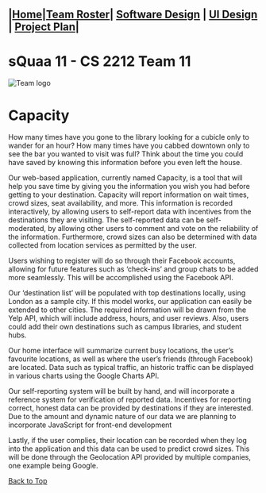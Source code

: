 ## |[Home](https://ssajnani.github.io/Capacity/homepage.html)|[Team Roster](https://ssajnani.github.io/Capacity/teamPage.html)| [Software Design](https://ssajnani.github.io/Capacity/softwaredesign.html) | [UI Design](https://ssajnani.github.io/Capacity/uidesign.html) | [Project Plan](https://ssajnani.github.io/Capacity/projectplan.html)|

# sQuaa 11 - CS 2212 Team 11

![Team logo](http://orig05.deviantart.net/9320/f/2010/203/c/a/30___fsjal_falco_lombardi__by_ztoonlinkz.png)

# Capacity

How many times have you gone to the library looking for a cubicle only to wander for an hour? How many times have you cabbed downtown only to see the bar you wanted to visit was full? Think about the time you could have saved by knowing this information before you even left the house.

Our web-based application, currently named Capacity, is a tool that will help you save time by giving you the information you wish you had before getting to your destination. Capacity will report information on wait times, crowd sizes, seat availability, and more. This information is recorded interactively, by allowing users to self-report data with incentives from the destinations they are visiting. The self-reported data can be self-moderated, by allowing other users to comment and vote on the reliability of the information. Furthermore, crowd sizes can also be determined with data collected from location services as permitted by the user.

Users wishing to register will do so through their Facebook accounts, allowing for future features such as ‘check-ins’ and group chats to be added more seamlessly. This will be accomplished using the Facebook API.

Our ‘destination list’ will be populated with top destinations locally, using London as a sample city. If this model works, our application can easily be extended to other cities. The required information will be drawn from the Yelp API, which will include address, hours, and user reviews. Also, users could add their own destinations such as campus libraries, and student hubs.

Our home interface will summarize current busy locations, the user’s favourite locations, as well as where the user’s friends (through Facebook) are located. Data such as typical traffic, an historic traffic can be displayed in various charts using the Google Charts API.

Our self-reporting system will be built by hand, and will incorporate a reference system for verification of reported data. Incentives for reporting correct, honest data can be provided by destinations if they are interested. Due to the amount and dynamic nature of our data we are planning to incorporate JavaScript for front-end development 

Lastly, if the user complies, their location can be recorded when they log into the application and this data can be used to predict crowd sizes. This will be done through the Geolocation API provided by multiple companies, one example being Google.

<a href="#top">Back to Top</a>

